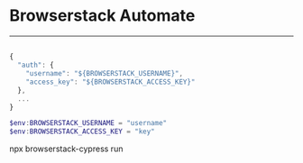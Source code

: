 # Browserstack Automate

---

## 
````js
{
  "auth": {
    "username": "${BROWSERSTACK_USERNAME}",
    "access_key": "${BROWSERSTACK_ACCESS_KEY}"
  },
  ...
}
````

````powershell
$env:BROWSERSTACK_USERNAME = "username"
$env:BROWSERSTACK_ACCESS_KEY = "key"
````

npx browserstack-cypress run
